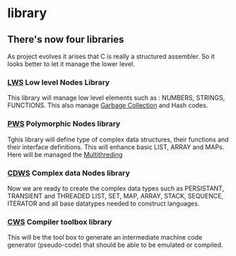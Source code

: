 # library

## There's now four libraries

As project evolves it arises that C is really a structured assembler. So
it looks better to let it manage the lower level.

### [LWS](LSW.MD) Low level Nodes Library

This library will manage low level elements such as : NUMBERS, STRINGS,
FUNCTIONS. This also manage [Garbage Collection](GARBAGE.MD) and Hash codes.

### [PWS](PSW.MD) Polymorphic Nodes library

Tghis library will define type of complex data structures, their functions
and their interface definitions. This will enhance basic LIST, ARRAY and MAPs.
Here will be managed the [Multithreding](MULTITHREADING.MD)

### [CDWS](CDWS.MD) Complex data Nodes library
Now we are ready to create the complex data types such as
PERSISTANT, TRANSIENT and THREADED LIST, SET, MAP, ARRAY, STACK, SEQUENCE,
ITERATOR and all base datatypes needed to construct languages.

### [CWS](CWS.MD) Compiler toolbox library
This will be the tool box to generate an intermediate machine code generator
(pseudo-code) that should be able to be emulated or compiled.
